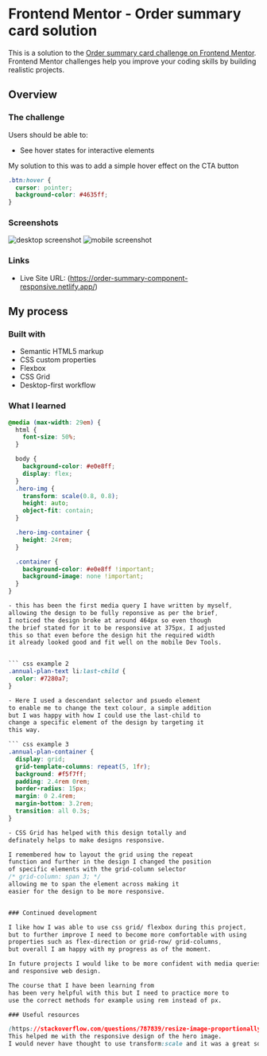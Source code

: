 # Frontend Mentor - Order summary card solution

This is a solution to the [Order summary card challenge on Frontend Mentor](https://www.frontendmentor.io/challenges/order-summary-component-QlPmajDUj).
Frontend Mentor challenges help you improve your coding skills by building realistic projects.

## Overview

### The challenge

Users should be able to:

- See hover states for interactive elements

My solution to this was to add a simple hover effect on the CTA button

```css
.btn:hover {
  cursor: pointer;
  background-color: #4635ff;
}
```

### Screenshots

![desktop screenshot](images\desktop-screenshot.png)
![mobile screenshot](images\mobile-screenshot.png)

### Links

- Live Site URL: (https://order-summary-component-responsive.netlify.app/)

## My process

### Built with

- Semantic HTML5 markup
- CSS custom properties
- Flexbox
- CSS Grid
- Desktop-first workflow

### What I learned

````css example 1
@media (max-width: 29em) {
  html {
    font-size: 50%;
  }

  body {
    background-color: #e0e8ff;
    display: flex;
  }
  .hero-img {
    transform: scale(0.8, 0.8);
    height: auto;
    object-fit: contain;
  }

  .hero-img-container {
    height: 24rem;
  }

  .container {
    background-color: #e0e8ff !important;
    background-image: none !important;
  }
}

- this has been the first media query I have written by myself,
allowing the design to be fully reponsive as per the brief,
I noticed the design broke at around 464px so even though
the brief stated for it to be responsive at 375px, I adjusted
this so that even before the design hit the required width
it already looked good and fit well on the mobile Dev Tools.


``` css example 2
.annual-plan-text li:last-child {
  color: #7280a7;
}

- Here I used a descendant selector and psuedo element
to enable me to change the text colour, a simple addition
but I was happy with how I could use the last-child to
change a specific element of the design by targeting it
this way.

``` css example 3
.annual-plan-container {
  display: grid;
  grid-template-columns: repeat(5, 1fr);
  background: #f5f7ff;
  padding: 2.4rem 0rem;
  border-radius: 15px;
  margin: 0 2.4rem;
  margin-bottom: 3.2rem;
  transition: all 0.3s;
}

- CSS Grid has helped with this design totally and
definately helps to make designs responsive.

I remembered how to layout the grid using the repeat
function and further in the design I changed the position
of specific elements with the grid-column selector
/* grid-column: span 3; */
allowing me to span the element across making it
easier for the design to be more responsive.


### Continued development

I like how I was able to use css grid/ flexbox during this project,
but to further improve I need to become more comfortable with using
properties such as flex-direction or grid-row/ grid-columns,
but overall I am happy with my progress as of the moment.

In future projects I would like to be more confident with media queries
and responsive web design.

The course that I have been learning from
has been very helpful with this but I need to practice more to
use the correct methods for example using rem instead of px.

### Useful resources

(https://stackoverflow.com/questions/787839/resize-image-proportionally-with-css)
This helped me with the responsive design of the hero image.
I would never have thought to use transform:scale and it was a great solution to the problem I had.

````
